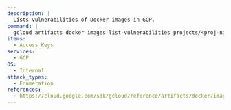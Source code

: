 ```yaml
---
description: |
  Lists vulnerabilities of Docker images in GCP.
command: |
  gcloud artifacts docker images list-vulnerabilities projects/<proj-name>/locations/<location>/scans/<scan-uuid>
items:
  - Access Keys
services:
  - GCP
OS:
  - Internal
attack_types:
  - Enumeration
references:
  - https://cloud.google.com/sdk/gcloud/reference/artifacts/docker/images/list-vulnerabilities
---
```

